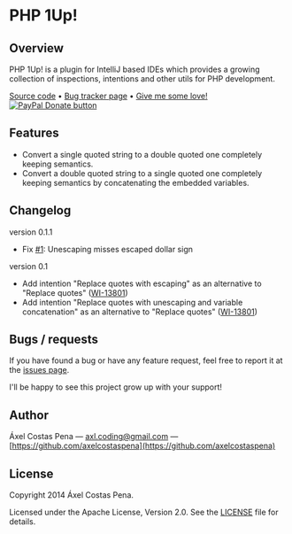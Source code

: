 # PHP 1Up!

## Overview

PHP 1Up! is a plugin for IntelliJ based IDEs which provides a growing collection of inspections, intentions and other 
utils for PHP development.

[Source code](https://github.com/axelcostaspena/php-1up) •
[Bug tracker page](https://github.com/axelcostaspena/php-1up/issues) •
[Give me some love! ![PayPal Donate button](https://www.paypalobjects.com/en_US/i/btn/btn_donate_SM.gif "Donate")](https://www.paypal.com/cgi-bin/webscr?cmd=_s-xclick&hosted_button_id=NGHQSNJCYUQ2E)

## Features

* Convert a single quoted string to a double quoted one completely keeping semantics.
* Convert a double quoted string to a single quoted one completely keeping semantics by concatenating the embedded variables.

## Changelog

version 0.1.1

* Fix [#1](https://github.com/axelcostaspena/php-1up/issues/1): Unescaping misses escaped dollar sign

version 0.1

* Add intention "Replace quotes with escaping" as an alternative to "Replace quotes" ([WI-13801](https://youtrack.jetbrains.com/issue/WI-13801))
* Add intention "Replace quotes with unescaping and variable concatenation" as an alternative to "Replace quotes" ([WI-13801](https://youtrack.jetbrains.com/issue/WI-13801))

## Bugs / requests

If you have found a bug or have any feature request, feel free to report it at the
[issues page](https://github.com/axelcostaspena/php-1up/issues). 

I'll be happy to see this project grow up with your support!

## Author

Áxel Costas Pena — <axl.coding@gmail.com> — [https://github.com/axelcostaspena](https://github.com/axelcostaspena)

## License

Copyright 2014 Áxel Costas Pena. 

Licensed under the Apache License, Version 2.0. See the [LICENSE](./LICENSE) file for details.

